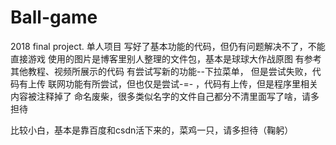 # Ball-game
2018 final project.
单人项目
写好了基本功能的代码，但仍有问题解决不了，不能直接游戏
使用的图片是博客里别人整理的文件包，基本是球球大作战原图
有参考其他教程、视频所展示的代码
有尝试写新的功能--下拉菜单， 但是尝试失败，代码有上传
联网功能有所尝试，但也仅是尝试-=- ，代码有上传，但是程序里相关内容被注释掉了
命名废柴，很多类似名字的文件自己都分不清里面写了啥，请多担待

比较小白，基本是靠百度和csdn活下来的，菜鸡一只，请多担待（鞠躬）
